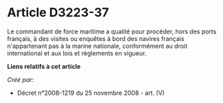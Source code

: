 # Article D3223-37

Le commandant de force maritime a qualité pour procéder, hors des ports français, à des visites ou enquêtes à bord des
navires français n'appartenant pas à la marine nationale, conformément au droit international et aux lois et règlements en
vigueur.

**Liens relatifs à cet article**

_Créé par_:

  - Décret n°2008-1219 du 25 novembre 2008 - art. (V)
